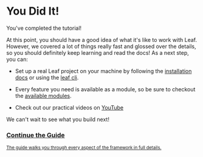 # You Did It!

You've completed the tutorial!

At this point, you should have a good idea of what it's like to work with Leaf. However, we covered a lot of things really fast and glossed over the details, so you should definitely keep learning and read the docs! As a next step, you can:

- Set up a real Leaf project on your machine by following the [installation docs](/introduction/installation.html) or using the [leaf cli](/cli/).

- Every feature you need is available as a module, so be sure to checkout the [available modules](/modules/).

- Check out our practical videos on [YouTube](https://youtube.com/)

We can't wait to see what you build next!

<div class="vt-box-container">
  <a class="vt-box" href="/introduction/first-app" style="flex: 0 50%;">
    <h3 class="next-steps-link">Continue the Guide</h3>
    <small class="next-steps-caption">The guide walks you through every aspect of the framework in full details.</small>
  </a>
</div>
